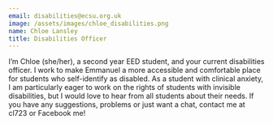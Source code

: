 ```yaml
---
email: disabilities@ecsu.org.uk
image: /assets/images/chloe_disabilities.png
name: Chloe Lansley
title: Disabilities Officer
---
```


I’m Chloe (she/her), a second year EED student, and your current disabilities officer.
I work to make Emmanuel a more accessible and comfortable place for students who self-identify as disabled.
As a student with clinical anxiety, I am particularly eager to work on the rights of students with invisible disabilities,
but I would love to hear from all students about their needs. If you have any suggestions, problems or just want a chat,
contact me at cl723 or Facebook me!